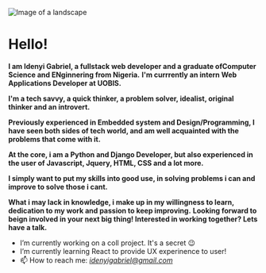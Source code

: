 ![Image of a landscape](https://newevolutiondesigns.com/images/freebies/4k-wallpaper-3.jpg)

# Hello!

**I am Idenyi Gabriel, a fullstack web developer and a graduate ofComputer Science and ENginnering from Nigeria.**
**I'm currrently an intern Web Applications Developer at UOBIS.**

**I'm a tech savvy, a quick thinker, a problem solver, idealist, original thinker and an introvert.**

**Previously experienced in Embedded system and Design/Programming, I have seen both sides of tech world, and am well acquainted with the problems that come with it.**

**At the core, i am a Python and Django Developer, but also experienced in the user of Javascript, Jquery, HTML, CSS and a lot more.**

**I simply want to put my skills into good use, in solving problems i can and improve to solve those i cant.**

**What i may lack in knowledge, i make up in my willingness to learn, dedication to my work and passion to keep improving.**
**Looking forward to beign involved in your next big thing! Interested in working together? Lets have a talk.**

- I’m currently working on a coll project. It's a secret :wink:
- I’m currently learning React to provide UX experinence to user!
- 📫 How to reach me: *idenyigabriel@gmail.com*
